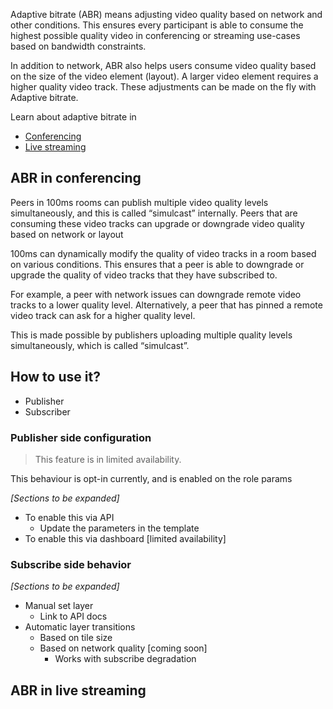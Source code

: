 Adaptive bitrate (ABR) means adjusting video quality based on network and other conditions. This ensures every participant is able to consume the highest possible quality video in conferencing or streaming use-cases based on bandwidth constraints.

In addition to network, ABR also helps users consume video quality based on the size of the video element (layout). A larger video element requires a higher quality video track. These adjustments can be made on the fly with Adaptive bitrate.

Learn about adaptive bitrate in

* [Conferencing](#abr-in-conferencing)
* [Live streaming](#abr-in-live-streaming)

## ABR in conferencing

Peers in 100ms rooms can publish multiple video quality levels simultaneously, and this is called “simulcast” internally. Peers that are consuming these video tracks can upgrade or downgrade video quality based on network or layout 

100ms can dynamically modify the quality of video tracks in a room based on various conditions. This ensures that a peer is able to downgrade or upgrade the quality of video tracks that they have subscribed to.

For example, a peer with network issues can downgrade remote video tracks to a lower quality level. Alternatively, a peer that has pinned a remote video track can ask for a higher quality level.

This is made possible by publishers uploading multiple quality levels simultaneously, which is called “simulcast”.

## How to use it?

* Publisher
* Subscriber

### Publisher side configuration

> This feature is in limited availability.

This behaviour is opt-in currently, and is enabled on the role params 

*[Sections to be expanded]*

- To enable this via API
    - Update the parameters in the template
- To enable this via dashboard [limited availability]

### Subscribe side behavior

*[Sections to be expanded]*

- Manual set layer
    - Link to API docs
- Automatic layer transitions
    - Based on tile size
    - Based on network quality [coming soon]
        - Works with subscribe degradation


## ABR in live streaming